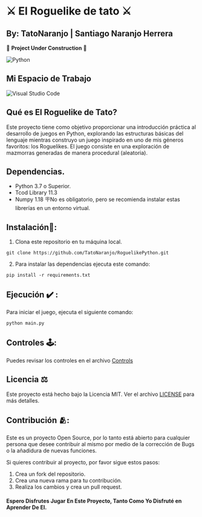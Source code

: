 

# ⚔️ El Roguelike de tato ⚔️
## By: TatoNaranjo | Santiago Naranjo Herrera
🚧 **Project Under Construction** 🚧

![Python](https://img.shields.io/badge/python-3670A0?style=for-the-badge&logo=python&logoColor=ffdd54)

## Mi Espacio de Trabajo
![Visual Studio Code](https://img.shields.io/badge/Visual%20Studio%20Code-0078d7.svg?style=for-the-badge&logo=visual-studio-code&logoColor=white)

## Qué es El Roguelike de Tato?
Este proyecto tiene como objetivo proporcionar una introducción práctica al desarrollo de juegos en Python, explorando las estructuras básicas del lenguaje mientras construyo un juego inspirado en uno de mis géneros favoritos: los Roguelikes. El juego consiste en una exploración de mazmorras generadas de manera procedural (aleatoria).

## Dependencias.
- Python 3.7 o Superior.
- Tcod Library 11.3
- Numpy 1.18
🪧No es obligatorio, pero se recomienda instalar estas librerías en un entorno virtual.

## Instalación👷:
 1. Clona este repositorio en tu máquina local.
```git
git clone https://github.com/TatoNaranjo/RoguelikePython.git
```
2. Para instalar las dependencias ejecuta este comando:
```git
pip install -r requirements.txt
```
## Ejecución ✔️ :
Para iniciar el juego, ejecuta el siguiente comando:

```bash
python main.py
```
## Controles 🕹️:
Puedes revisar los controles en el archivo [Controls](https://github.com/TatoNaranjo/ElRoguelikeDeTato/blob/main/Controls.md)

## Licencia ⚖️
Este proyecto está hecho bajo la Licencia MIT. Ver el archivo [LICENSE](https://github.com/TatoNaranjo/ElRoguelikeDeTato/blob/main/LICENSE) para más detalles.

## Contribución 🫂:
Este es un proyecto Open Source, por lo tanto está abierto para cualquier persona que desee contribuir al mismo por medio de la corrección de Bugs o la añadidura de nuevas funciones.

Si quieres contribuir al proyecto, por favor sigue estos pasos:

1. Crea un fork del repositorio.
2. Crea una nueva rama para tu contribución.
3. Realiza los cambios y crea un pull request.

#### Espero Disfrutes Jugar En Este Proyecto, Tanto Como Yo Disfruté en Aprender De El.



